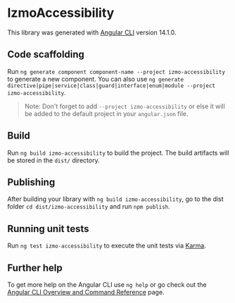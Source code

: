 # IzmoAccessibility

This library was generated with [Angular CLI](https://github.com/angular/angular-cli) version 14.1.0.

## Code scaffolding

Run `ng generate component component-name --project izmo-accessibility` to generate a new component. You can also use `ng generate directive|pipe|service|class|guard|interface|enum|module --project izmo-accessibility`.

> Note: Don't forget to add `--project izmo-accessibility` or else it will be added to the default project in your `angular.json` file.

## Build

Run `ng build izmo-accessibility` to build the project. The build artifacts will be stored in the `dist/` directory.

## Publishing

After building your library with `ng build izmo-accessibility`, go to the dist folder `cd dist/izmo-accessibility` and run `npm publish`.

## Running unit tests

Run `ng test izmo-accessibility` to execute the unit tests via [Karma](https://karma-runner.github.io).

## Further help

To get more help on the Angular CLI use `ng help` or go check out the [Angular CLI Overview and Command Reference](https://angular.io/cli) page.
